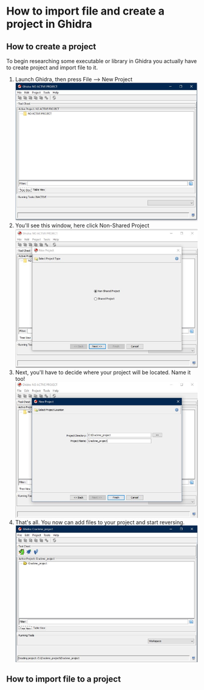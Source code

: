 # How to import file and create a project in Ghidra

## How to create a project

To begin researching some executable or library in Ghidra you actually have to create project and import file to it.
1. Launch Ghidra, then press File --> New Project
![Step 1](tutorial_1.jpg)
2. You'll see this window, here click Non-Shared Project
![Step 2](tutorial_2.jpg)
3. Next, you'll have to decide where your project will be located. Name it too!
![Step 3](tutorial_3.jpg)
4. That's all. You now can add files to your project and start reversing.
![Step 4](tutorial_4.jpg)

## How to import file to a project
